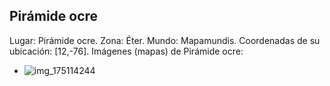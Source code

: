 ## Pirámide ocre
Lugar: Pirámide ocre.
Zona: Éter.
Mundo: Mapamundis.
Coordenadas de su ubicación: [12,-76].
Imágenes (mapas) de Pirámide ocre:
- ![img_175114244](https://media.discordapp.net/attachments/1115311447145193482/1115339567533408326/175114244.jpg)